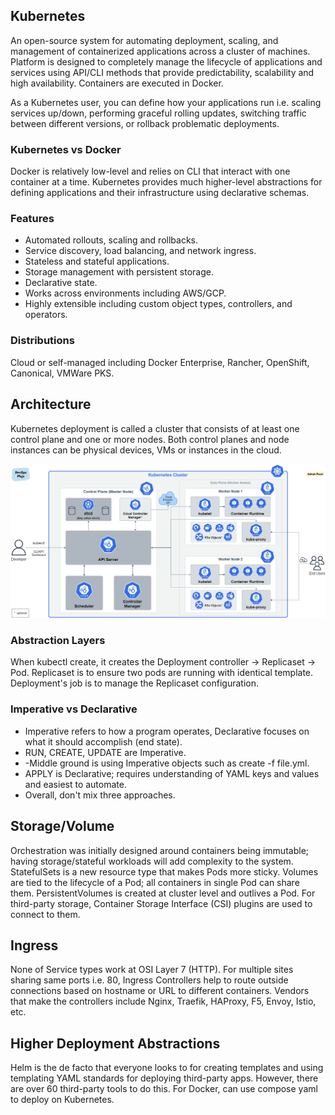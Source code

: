 ## Kubernetes

An open-source system for automating deployment, scaling, and management of containerized applications across a cluster of machines. Platform is designed to completely manage the lifecycle of applications and services using API/CLI methods that provide predictability, scalability and high availability. Containers are executed in Docker.

As a Kubernetes user, you can define how your applications run i.e. scaling services up/down, performing graceful rolling updates, switching traffic between different versions, or rollback problematic deployments.

### Kubernetes vs Docker

Docker is relatively low-level and relies on CLI that interact with one container at a time. Kubernetes provides much higher-level abstractions for defining applications and their infrastructure using declarative schemas.

### Features

- Automated rollouts, scaling and rollbacks.
- Service discovery, load balancing, and network ingress.
- Stateless and stateful applications.
- Storage management with persistent storage.
- Declarative state.
- Works across environments including AWS/GCP.
- Highly extensible including custom object types, controllers, and operators.

### Distributions

Cloud or self-managed including Docker Enterprise, Rancher, OpenShift, Canonical, VMWare PKS.

## Architecture

Kubernetes deployment is called a cluster that consists of at least one control plane and one or more nodes. Both control planes and node instances can be physical devices, VMs or instances in the cloud.

<img src="./_snapshots/kubernetes-architecture.png">

### Abstraction Layers

When kubectl create, it creates the Deployment controller -> Replicaset -> Pod. Replicaset is to ensure two pods are running with identical template. Deployment's job is to manage the Replicaset configuration.

### Imperative vs Declarative

- Imperative refers to how a program operates, Declarative focuses on what it should accomplish (end state).
- RUN, CREATE, UPDATE are Imperative.
- -Middle ground is using Imperative objects such as create -f file.yml.
- APPLY is Declarative; requires understanding of YAML keys and values and easiest to automate.
- Overall, don't mix three approaches.

## Storage/Volume

Orchestration was initially designed around containers being immutable; having storage/stateful workloads will add complexity to the system. StatefulSets is a new resource type that makes Pods more sticky. Volumes are tied to the lifecycle of a Pod; all containers in single Pod can share them. PersistentVolumes is created at cluster level and outlives a Pod. For third-party storage, Container Storage Interface (CSI) plugins are used to connect to them.

## Ingress

None of Service types work at OSI Layer 7 (HTTP). For multiple sites sharing same ports i.e. 80, Ingress Controllers help to route outside connections based on hostname or URL to different containers. Vendors that make the controllers include Nginx, Traefik, HAProxy, F5, Envoy, Istio, etc.

## Higher Deployment Abstractions

Helm is the de facto that everyone looks to for creating templates and using templating YAML standards for deploying third-party apps. However, there are over 60 third-party tools to do this. For Docker, can use compose yaml to deploy on Kubernetes.
